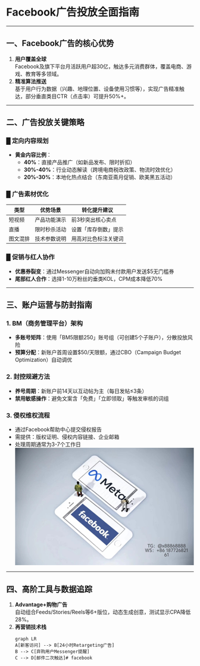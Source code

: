 # Facebook广告投放全面指南
---
## 一、Facebook广告的核心优势
1. **用户覆盖全球**  
   Facebook及旗下平台月活跃用户超30亿，触达多元消费群体，覆盖电商、游戏、教育等多领域。
2. **精准算法推送**  
   基于用户行为数据（兴趣、地理位置、设备使用习惯等），实现广告精准触达，部分垂直类目CTR（点击率）可提升50%+。
---
## 二、广告投放关键策略
### █ **定向内容规划**
- **黄金内容比例**：
  - **40%**：直接产品推广（如新品发布、限时折扣）
  - **30%-40%**：行业动态解读（跨境电商税改政策、物流时效优化）
  - **20%-30%**：本地化热点结合（东南亚斋月促销、欧美黑五活动）
### █ **广告素材优化**
| 类型       | 优势场景                | 转化提升建议          |
|------------|-------------------------|-----------------------|
| 短视频     | 产品功能演示            | 前3秒突出核心卖点     |
| 直播       | 限时秒杀活动            | 设置「库存倒数」提示  |
| 图文混排   | 技术参数说明            | 用高对比色标注关键词  |
### █ **促销与红人协作**
- **优惠券裂变**：通过Messenger自动向加购未付款用户发送$5无门槛券
- **尾部红人合作**：选择1-10万粉丝的垂类KOL，CPM成本降低70%
---
## 三、账户运营与防封指南
### 1. **BM（商务管理平台）架构**
   - **多账号矩阵**：使用「BM5限额250」账号组（可创建5个子账户），分散投放风险
   - **预算分配**：新账户首周设置$50/天限额，通过CBO（Campaign Budget Optimization）自动调优
### 2. **封控规避方法**
   - **养号周期**：新账户前14天以互动帖为主（每日发帖≤3条）
   - **禁用敏感操作**：避免文案含「免费」「立即领取」等触发审核的词组
### 3. **侵权维权流程**
   - 通过Facebook帮助中心提交侵权报告
   - 需提供：版权证明、侵权内容链接、企业邮箱
   - 处理周期通常为3-7个工作日
![替代文字](微信图片_20250331131736.jpg)
---
## 四、高阶工具与数据追踪
1. **Advantage+购物广告**  
   自动组合Feeds/Stories/Reels等6+版位，动态生成创意，测试显示CPA降低28%。
2. **再营销技术栈**  
   ```mermaid
   graph LR
   A[新客访问] --> B[24小时Retargeting广告]
   B --> C[弃购用户Messenger提醒]
   C --> D[邮件二次触达]# facebook
